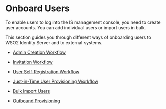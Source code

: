 # Onboard Users 

To enable users to log into the IS management console, you need to create user accounts. You can add individual users or import users in bulk. 

This section guides you through different ways of onboarding users to WSO2 Identity Server and to external systems.  

- [Admin Creation Workflow]({{base_path}}/guides/identity-lifecycles/admin-creation-workflow) 

- [Invitation Workflow]({{base_path}}/guides/identity-lifecycles/invitation-workflow) 

- [User Self-Registration Workflow]({{base_path}}/guides/identity-lifecycles/self-registration-workflow)

- [Just-in-Time User Provisioning Workflow]({{base_path}}/guides/identity-lifecycles/jit-workflow)

- [Bulk Import Users]({{base_path}}/guides/identity-lifecycles/bulk-import-users)

- [Outbound Provisioning]({{base_path}}/guides/identity-lifecycles/outbound-provisioning)
